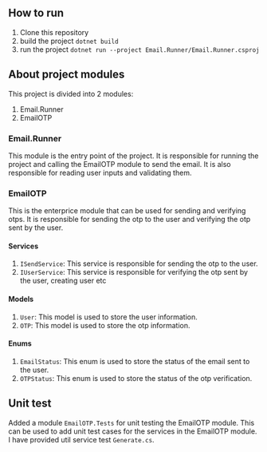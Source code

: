 <!-- how to run -->
## How to run
1. Clone this repository
2. build the project ````dotnet build````
3. run the project ````dotnet run --project Email.Runner/Email.Runner.csproj````

<!-- about project modules -->
## About project modules
This project is divided into 2 modules:
1. Email.Runner
2. EmailOTP

### Email.Runner
This module is the entry point of the project. It is responsible for running the project and calling the EmailOTP module to send the email.
It is also responsible for reading user inputs and validating them.

### EmailOTP
This is the enterprice module that can be used for sending and verifying otps. It is responsible for sending the otp to the user and verifying the otp sent by the user.

#### Services
1. ````ISendService````: This service is responsible for sending the otp to the user.
2. ````IUserService````: This service is responsible for verifying the otp sent by the user, creating user etc

#### Models
1. ````User````: This model is used to store the user information.
2. ````OTP````: This model is used to store the otp information.

#### Enums
1. ````EmailStatus````: This enum is used to store the status of the email sent to the user.
2. ````OTPStatus````: This enum is used to store the status of the otp verification.


<!-- unit test -->
## Unit test
Added a module ````EmailOTP.Tests```` for unit testing the EmailOTP module. This can be used to add unit test cases for the services in the EmailOTP module. I have provided util service test ````Generate.cs````.